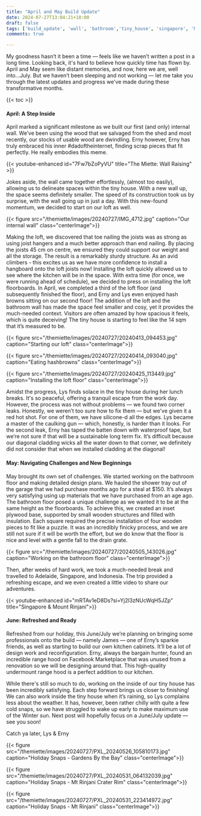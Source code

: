 ```yaml
---
title: "April and May Build Update"
date: 2024-07-27T13:04:21+10:00
draft: false
tags: ['build_update', 'wall', 'bathroom','tiny_house', 'singapore', 'holiday','inside', 'youtube']
comments: true

---
```


My goodness hasn’t it been a time — feels like we haven’t written a post in a long time. Looking back, it's hard to believe how quickly time has flown by. April and May seem like distant memories, and now, here we are, well into...July. But we haven’t been sleeping and not working — let me take you through the latest updates and progress we've made during these transformative months.

{{< toc >}}


#### April: A Step Inside

April marked a significant milestone as we built our first (and only) internal wall. We’ve been using the wood that we salvaged from the shed and most recently, our stocks of usable wood are dwindling. Erny however, Erny has truly embraced his inner #dadoftheinternet, finding scrap pieces that fit perfectly. He really embodies this meme.

{{< youtube-enhanced id="7Fw7bZoPyVU" title="The Miette: Wall Raising" >}}

Jokes aside, the wall came together effortlessly, (almost too easily), allowing us to delineate spaces within the tiny house. With a new wall up, the space seems definitely smaller. The speed of its construction took us by surprise, with the wall going up in just a day. With this new-found momentum, we decided to start on our loft as well.

{{< figure src="/themiette/images/20240727/IMG_4712.jpg" caption="Our internal wall" class="centerImage">}}

Making the loft, we discovered that toe nailing the joists was as strong as using joist hangers and a much better approach than end nailing. By placing the joists 45 cm on centre, we ensured they could support our weight and all the storage. The result is a remarkably sturdy structure. As an avid climbers - this excites us as we have more confidence to install a hangboard onto the loft joists now! Installing the loft quickly allowed us to see where the kitchen will be in the space. With extra time (for once, we were running ahead of schedule), we decided to press on installing the loft floorboards. In April, we completed a third of the loft floor (and subsequently finished the floor), and Erny and Lys even enjoyed hash browns sitting on our second floor! The addition of the loft and the bathroom wall has made the space feel smaller and cosy, yet it provides the much-needed context. Visitors are often amazed by how spacious it feels, which is quite deceiving! The tiny house is starting to feel like the 14 sqm that it’s measured to be. 

{{< figure src="/themiette/images/20240727/20240413_094453.jpg" caption="Starting our loft" class="centerImage">}}

{{< figure src="/themiette/images/20240727/20240414_093040.jpg" caption="Eating hashbrowns" class="centerImage">}}

{{< figure src="/themiette/images/20240727/20240425_113449.jpg" caption="Installing the loft floor" class="centerImage">}}

Amidst the progress, Lys finds solace in the tiny house during her lunch breaks. It's so peaceful, offering a tranquil escape from the work day. However, the process was not without problems — we found two corner leaks. Honestly, we weren’t too sure how to fix them — but we've given it a red hot shot. For one of them, we have silicone-d all the edges. Lys became a master of the caulking gun — which, honestly, is harder than it looks. For the second leak, Erny has taped the batten down with waterproof tape, but we’re not sure if that will be a sustainable long term fix. It’s difficult because our diagonal cladding wicks all the water down to that corner, we definitely did not consider that when we installed cladding at the diagonal! 

#### May: Navigating Challenges and New Beginnings

May brought its own set of challenges. We started working on the bathroom floor and making detailed design plans. We hauled the shower tray out of the garage that we had purchase months ago for a steal at $150. It’s always very satisfying using up materials that we have purchased from an age ago. The bathroom floor posed a unique challenge as we wanted it to be at the same height as the floorboards. To achieve this, we created an inset plywood base, supported by small wooden structures and filled with insulation. Each square required the precise installation of four wooden pieces to fit like a puzzle. It was an incredibly finicky process, and we are still not sure if it will be worth the effort, but we do know that the floor is  nice and level with a gentle fall to the drain grate.

{{< figure src="/themiette/images/20240727/20240505_143026.jpg" caption="Working on the bathroom floor" class="centerImage">}}

Then, after weeks of hard work, we took a much-needed break and travelled to Adelaide, Singapore, and Indonesia. The trip provided a refreshing escape, and we even created a little video to share our adventures.

{{< youtube-enhanced id="mRTAv1eD8Ds?si=Yj2l3zNUcWqH5JZp" title="Singapore & Mount Rinjani">}}

#### June: Refreshed and Ready

Refreshed from our holiday, this June/July we’re planning on bringing some professionals onto the build — namely James — one of Erny’s sparkie friends, as well as starting to build our own kitchen cabinets. It’ll be a lot of design work and reconfiguration. Erny, always the bargain hunter, found an incredible range hood on Facebook Marketplace that was unused from a renovation so we will be designing around that. This high-quality undermount range hood is a perfect addition to our kitchen.

While there's still so much to do, working on the inside of our tiny house has been incredibly satisfying. Each step forward brings us closer to finishing! We can also work inside the tiny house when it’s raining, so Lys complains less about the weather. It has, however, been rather chilly with quite a few cold snaps, so we have struggled to wake up early to make maximum use of the Winter sun. Next post will hopefully focus on a June/July update — see you soon!

Catch ya later,
Lys & Erny

{{< figure src="/themiette/images/20240727/PXL_20240526_105810173.jpg" caption="Holiday Snaps - Gardens By the Bay" class="centerImage">}}

{{< figure src="/themiette/images/20240727/PXL_20240531_064132039.jpg" caption="Holiday Snaps - Mt Rinjani Crater Rim" class="centerImage">}}

{{< figure src="/themiette/images/20240727/PXL_20240531_223414972.jpg" caption="Holiday Snaps - Mt Rinjani" class="centerImage">}}


